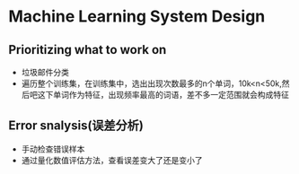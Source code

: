 # Machine Learning System Design

## Prioritizing what to work on

* 垃圾邮件分类
* 遍历整个训练集，在训练集中，选出出现次数最多的n个单词，10k<n<50k,然后吧这下单词作为特征，出现频率最高的词语，差不多一定范围就会构成特征

## Error snalysis(误差分析)

* 手动检查错误样本
* 通过量化数值评估方法，查看误差变大了还是变小了
